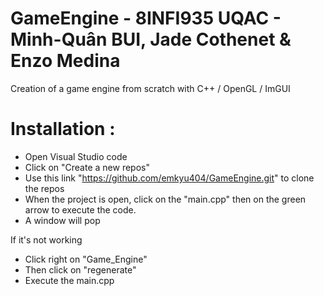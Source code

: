 # GameEngine - 8INFI935 UQAC - Minh-Quân BUI, Jade Cothenet & Enzo Medina

Creation of a game engine from scratch with C++ / OpenGL / ImGUI

# Installation :

+ Open Visual Studio code
+ Click on "Create a new repos" 
+ Use this link "https://github.com/emkyu404/GameEngine.git" to clone the repos
+ When the project is open, click on the "main.cpp" then on the green arrow to execute the code.
+ A window will pop

If it's not working
+ Click right on "Game_Engine"
+ Then click on "regenerate"
+ Execute the main.cpp

